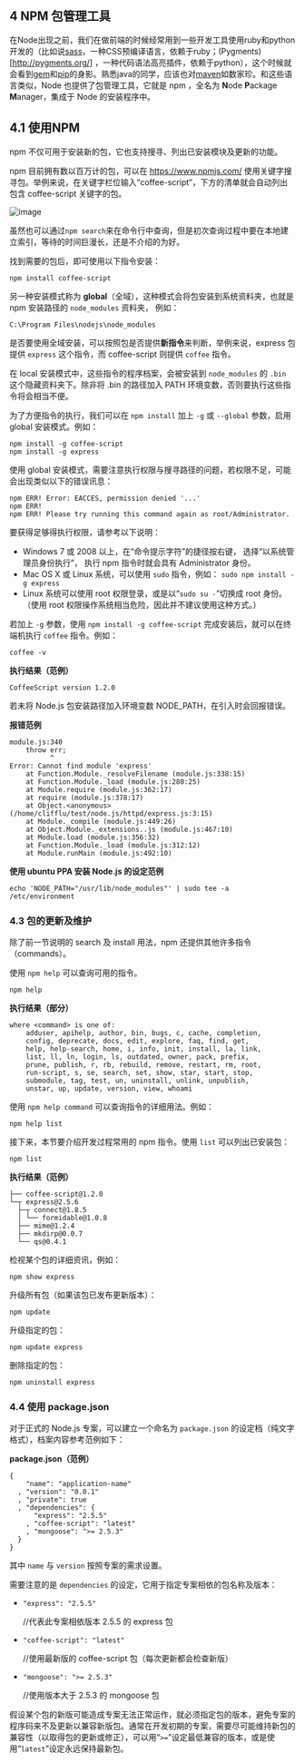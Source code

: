 ## 4 NPM 包管理工具

在Node出现之前，我们在做前端的时候经常用到一些开发工具使用ruby和python开发的（比如说[sass](http://sass-lang.com/)，一种CSS预编译语言，依赖于ruby；(Pygments)[http://pygments.org/] ，一种代码语法高亮插件，依赖于python），这个时候就会看到[gem](https://rubygems.org/)和[pip](https://pypi.python.org/pypi)的身影。熟悉java的同学，应该也对[maven](https://maven.apache.org/)如数家珍。和这些语言类似，Node 也提供了包管理工具，它就是 npm ，全名为 **N**ode **P**ackage **M**anager，集成于 Node 的安装程序中。

## 4.1 使用NPM
npm 不仅可用于安装新的包，它也支持搜寻、列出已安装模块及更新的功能。


npm 目前拥有数以百万计的包，可以在 https://www.npmjs.com/ 使用关键字搜寻包。举例来说，在关键字栏位输入“coffee-script”，下方的清单就会自动列出包含 coffee-script 关键字的包。

![image](https://raw.githubusercontent.com/yunnysunny/nodebook/master/images/zh-tw/node_npm_registry.png)

虽然也可以通过`npm search`来在命令行中查询，但是初次查询过程中要在本地建立索引，等待的时间巨漫长，还是不介绍的为好。

找到需要的包后，即可使用以下指令安装：

    npm install coffee-script



另一种安装模式称为 **global**（全域），这种模式会将包安装到系统资料夹，也就是 npm 安装路径的 `node_modules` 资料夹，
例如：

`C:\Program Files\nodejs\node_modules`

是否要使用全域安装，可以按照包是否提供**新指令**来判断，举例来说，express 包提供 `express` 这个指令，而 coffee-script 则提供 `coffee` 指令。

在 local 安装模式中，这些指令的程序档案，会被安装到 `node_modules` 的 `.bin` 这个隐藏资料夹下。除非将 .bin 的路径加入 PATH 环境变数，否则要执行这些指令将会相当不便。

为了方便指令的执行，我们可以在 `npm install` 加上 `-g` 或 `--global` 参数，启用 global 安装模式。例如：

    npm install -g coffee-script
    npm install -g express

使用 global 安装模式，需要注意执行权限与搜寻路径的问题，若权限不足，可能会出现类似以下的错误讯息：

    npm ERR! Error: EACCES, permission denied '...'
    npm ERR! 
    npm ERR! Please try running this command again as root/Administrator.

要获得足够得执行权限，请参考以下说明：

-   Windows 7 或 2008 以上，在“命令提示字符”的捷径按右键，
    选择“以系统管理员身份执行”，
    执行 npm 指令时就会具有 Administrator 身份。
-   Mac OS X 或 Linux 系统，可以使用 `sudo` 指令，例如：
     `sudo npm install -g express`
-   Linux 系统可以使用 root 权限登录，或是以“`sudo su -`”切换成 root
    身份。
    （使用 root 权限操作系统相当危险，因此并不建议使用这种方式。）

若加上 `-g` 参数，使用 `npm install -g coffee-script` 完成安装后，就可以在终端机执行 `coffee` 指令。例如：

    coffee -v

**执行结果（范例）**

    CoffeeScript version 1.2.0

若未将 Node.js 包安装路径加入环境变数 NODE_PATH，在引入时会回报错误。

**报错范例**

    module.js:340
        throw err;
              ^
    Error: Cannot find module 'express'
        at Function.Module._resolveFilename (module.js:338:15)
        at Function.Module._load (module.js:280:25)
        at Module.require (module.js:362:17)
        at require (module.js:378:17)
        at Object.<anonymous> (/home/clifflu/test/node.js/httpd/express.js:3:15)
        at Module._compile (module.js:449:26)
        at Object.Module._extensions..js (module.js:467:10)
        at Module.load (module.js:356:32)
        at Function.Module._load (module.js:312:12)
        at Module.runMain (module.js:492:10)

**使用 ubuntu PPA 安装 Node.js 的设定范例**

    echo 'NODE_PATH="/usr/lib/node_modules"' | sudo tee -a
    /etc/environment

### 4.3 包的更新及维护

除了前一节说明的 search 及 install 用法，npm 还提供其他许多指令（commands）。

使用 `npm help` 可以查询可用的指令。

    npm help

**执行结果（部分）**

    where <command> is one of:
        adduser, apihelp, author, bin, bugs, c, cache, completion,
        config, deprecate, docs, edit, explore, faq, find, get,
        help, help-search, home, i, info, init, install, la, link,
        list, ll, ln, login, ls, outdated, owner, pack, prefix,
        prune, publish, r, rb, rebuild, remove, restart, rm, root,
        run-script, s, se, search, set, show, star, start, stop,
        submodule, tag, test, un, uninstall, unlink, unpublish,
        unstar, up, update, version, view, whoami

使用 `npm help command` 可以查询指令的详细用法。例如：

    npm help list

接下来，本节要介绍开发过程常用的 npm 指令。使用 `list` 可以列出已安装包：

    npm list

**执行结果（范例）**

    ├── coffee-script@1.2.0 
    └─┬ express@2.5.6 
      ├─┬ connect@1.8.5 
      │ └── formidable@1.0.8 
      ├── mime@1.2.4 
      ├── mkdirp@0.0.7 
      └── qs@0.4.1 

检视某个包的详细资讯，例如：

    npm show express

升级所有包（如果该包已发布更新版本）：

    npm update

升级指定的包：

    npm update express

删除指定的包：

    npm uninstall express

### 4.4 使用 package.json

对于正式的 Node.js 专案，可以建立一个命名为 `package.json` 的设定档（纯文字格式），档案内容参考范例如下：

**package.json（范例）**

    {
        "name": "application-name"
      , "version": "0.0.1"
      , "private": true
      , "dependencies": {
          "express": "2.5.5"
        , "coffee-script": "latest"
        , "mongoose": ">= 2.5.3"
      }
    }

其中 `name` 与 `version` 按照专案的需求设置。

需要注意的是 `dependencies` 的设定，它用于指定专案相依的包名称及版本：

-   `"express": "2.5.5"`

    //代表此专案相依版本 2.5.5 的 express 包
-   `"coffee-script": "latest"`

    //使用最新版的 coffee-script 包（每次更新都会检查新版）
-   `"mongoose": ">= 2.5.3"`

    //使用版本大于 2.5.3 的 mongoose 包

假设某个包的新版可能造成专案无法正常运作，就必须指定包的版本，避免专案的程序码来不及更新以兼容新版包。通常在开发初期的专案，需要尽可能维持新包的兼容性（以取得包的更新或修正），可以用“`>=`”设定最低兼容的版本，或是使用“`latest`”设定永远保持最新包。
